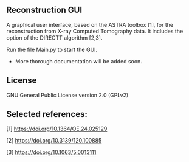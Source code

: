 ## Reconstruction GUI
A graphical user interface, based on the ASTRA toolbox [1], for the reconstruction from X-ray Computed Tomography data. It includes the option of the DIRECTT algorithm [2,3].

Run the file Main.py to start the GUI.

* More thorough documentation will be added soon.

## License

GNU General Public License version 2.0 (GPLv2)

## Selected references:

[1] https://doi.org/10.1364/OE.24.025129

[2] https://doi.org/10.3139/120.100885

[3] https://doi.org/10.1063/5.0013111
